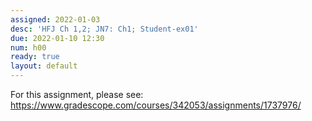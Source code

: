 ```yaml
---
assigned: 2022-01-03
desc: 'HFJ Ch 1,2; JN7: Ch1; Student-ex01'
due: 2022-01-10 12:30
num: h00
ready: true
layout: default
---
```


For this assignment, please see: <https://www.gradescope.com/courses/342053/assignments/1737976/>

